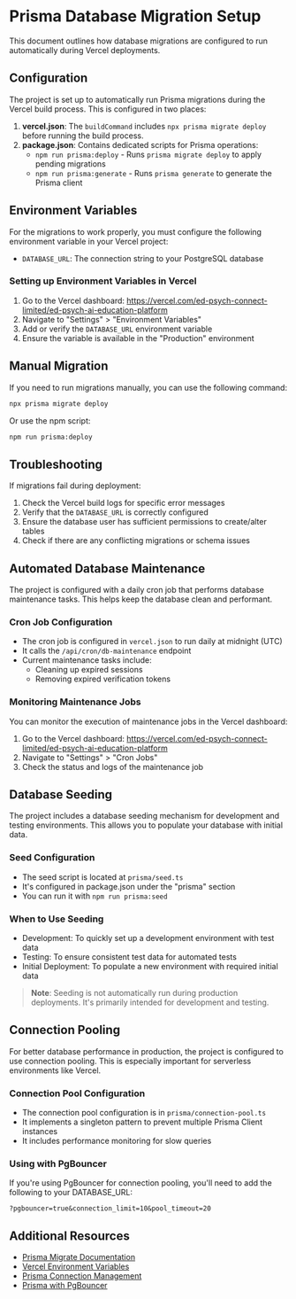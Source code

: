 # Prisma Database Migration Setup

This document outlines how database migrations are configured to run automatically during Vercel deployments.

## Configuration

The project is set up to automatically run Prisma migrations during the Vercel build process. This is configured in two places:

1. **vercel.json**: The `buildCommand` includes `npx prisma migrate deploy` before running the build process.
2. **package.json**: Contains dedicated scripts for Prisma operations:
   - `npm run prisma:deploy` - Runs `prisma migrate deploy` to apply pending migrations
   - `npm run prisma:generate` - Runs `prisma generate` to generate the Prisma client

## Environment Variables

For the migrations to work properly, you must configure the following environment variable in your Vercel project:

- `DATABASE_URL`: The connection string to your PostgreSQL database

### Setting up Environment Variables in Vercel

1. Go to the Vercel dashboard: https://vercel.com/ed-psych-connect-limited/ed-psych-ai-education-platform
2. Navigate to "Settings" > "Environment Variables"
3. Add or verify the `DATABASE_URL` environment variable
4. Ensure the variable is available in the "Production" environment

## Manual Migration

If you need to run migrations manually, you can use the following command:

```bash
npx prisma migrate deploy
```

Or use the npm script:

```bash
npm run prisma:deploy
```

## Troubleshooting

If migrations fail during deployment:

1. Check the Vercel build logs for specific error messages
2. Verify that the `DATABASE_URL` is correctly configured
3. Ensure the database user has sufficient permissions to create/alter tables
4. Check if there are any conflicting migrations or schema issues

## Automated Database Maintenance

The project is configured with a daily cron job that performs database maintenance tasks. This helps keep the database clean and performant.

### Cron Job Configuration

- The cron job is configured in `vercel.json` to run daily at midnight (UTC)
- It calls the `/api/cron/db-maintenance` endpoint
- Current maintenance tasks include:
  - Cleaning up expired sessions
  - Removing expired verification tokens

### Monitoring Maintenance Jobs

You can monitor the execution of maintenance jobs in the Vercel dashboard:
1. Go to the Vercel dashboard: https://vercel.com/ed-psych-connect-limited/ed-psych-ai-education-platform
2. Navigate to "Settings" > "Cron Jobs"
3. Check the status and logs of the maintenance job

## Database Seeding

The project includes a database seeding mechanism for development and testing environments. This allows you to populate your database with initial data.

### Seed Configuration

- The seed script is located at `prisma/seed.ts`
- It's configured in package.json under the "prisma" section
- You can run it with `npm run prisma:seed`

### When to Use Seeding

- Development: To quickly set up a development environment with test data
- Testing: To ensure consistent test data for automated tests
- Initial Deployment: To populate a new environment with required initial data

> **Note**: Seeding is not automatically run during production deployments. It's primarily intended for development and testing.

## Connection Pooling

For better database performance in production, the project is configured to use connection pooling. This is especially important for serverless environments like Vercel.

### Connection Pool Configuration

- The connection pool configuration is in `prisma/connection-pool.ts`
- It implements a singleton pattern to prevent multiple Prisma Client instances
- It includes performance monitoring for slow queries

### Using with PgBouncer

If you're using PgBouncer for connection pooling, you'll need to add the following to your DATABASE_URL:

```
?pgbouncer=true&connection_limit=10&pool_timeout=20
```

## Additional Resources

- [Prisma Migrate Documentation](https://www.prisma.io/docs/concepts/components/prisma-migrate)
- [Vercel Environment Variables](https://vercel.com/docs/concepts/projects/environment-variables)
- [Prisma Connection Management](https://www.prisma.io/docs/guides/performance-and-optimization/connection-management)
- [Prisma with PgBouncer](https://www.prisma.io/docs/guides/performance-and-optimization/connection-management/configure-pg-bouncer)